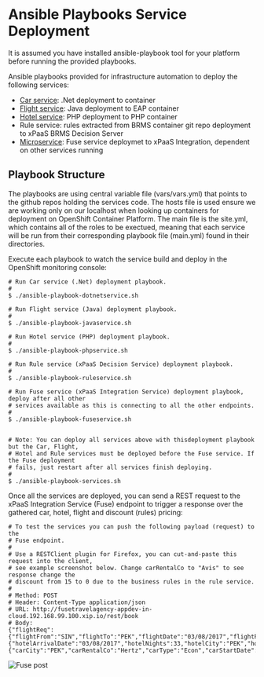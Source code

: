 Ansible Playbooks Service Deployment
====================================
It is assumed you have installed ansible-playbook tool for your platform before running the provided playbooks. 

Ansible playbooks provided for infrastructure automation to deploy the following services:

  - [Car service](https://github.com/redhatdemocentral/destinasia-services-repo/tree/master/CarWS): .Net deployment to container
  - [Flight service](https://github.com/redhatdemocentral/destinasia-services-repo/tree/master/FlightWS): Java deployment to EAP container
  - [Hotel service](https://github.com/redhatdemocentral/destinasia-services-repo/tree/master/HotelWS): PHP deployment to PHP container
  - Rule service: rules extracted from BRMS container git repo deployment to xPaaS BRMS Decision Server 
  - [Microservice](https://github.com/redhatdemocentral/destinasia-services-repo/tree/master/FuseTravelAgency): Fuse service deploymet to xPaaS Integration, dependent on other services running

Playbook Structure
------------------
The playbooks are using central variable file (vars/vars.yml) that points to the github repos holding the services code. The hosts
file is used ensure we are working only on our localhost when looking up containers for deployment on OpenShift Container Platform.
The main file is the site.yml, which contains all of the roles to be exectued, meaning that each service will be run from their
corresponding playbook file (main.yml) found in their directories.

Execute each playbook to watch the service build and deploy in the OpenShift monitoring console:

   ```
   # Run Car service (.Net) deployment playbook.
   #
   $ ./ansible-playbook-dotnetservice.sh

   # Run Flight service (Java) deployment playbook.
   #
   $ ./ansible-playbook-javaservice.sh

   # Run Hotel service (PHP) deployment playbook.
   #
   $ ./ansible-playbook-phpservice.sh

   # Run Rule service (xPaaS Decision Service) deployment playbook.
   #
   $ ./ansible-playbook-ruleservice.sh

   # Run Fuse service (xPaaS Integration Service) deployment playbook, deploy after all other 
   # services available as this is connecting to all the other endpoints.
   #
   $ ./ansible-playbook-fuseservice.sh


   # Note: You can deploy all services above with thisdeployment playbook but the Car, Flight, 
   # Hotel and Rule services must be deployed before the Fuse service. If the Fuse deployment 
   # fails, just restart after all services finish deploying.
   #
   $ ./ansible-playbook-services.sh
   ```

Once all the services are deployed, you can send a REST request to the xPaaS Integration Service (Fuse) endpoint to trigger a
response over the gathered car, hotel, flight and discount (rules) pricing:

   ```
   # To test the services you can push the following payload (request) to the
   # Fuse endpoint.
   #
   # Use a RESTClient plugin for Firefox, you can cut-and-paste this request into the client,
   # see example screenshot below. Change carRentalCo to "Avis" to see response change the 
   # discount from 15 to 0 due to the business rules in the rule service.
   #
   # Method: POST
   # Header: Content-Type application/json
   # URL: http://fusetravelagency-appdev-in-cloud.192.168.99.100.xip.io/rest/book
   # Body:
   {"flightReq":{"flightFrom":"SIN","flightTo":"PEK","flightDate":"03/08/2017","flightPassengers":2,"flightNo":"SIN22"},"hotelReq":{"hotelArrivalDate":"03/08/2017","hotelNights":33,"hotelCity":"PEK","hotelId":"Marriott"},"carReq":{"carCity":"PEK","carRentalCo":"Hertz","carType":"Econ","carStartDate":"03/08/2017","carDays":33}}
   ```

 ![Fuse post](https://github.com/redhatdemocentral/apac-destinasia-rules-demo/blob/master/docs/demo-images/destinasia-fuse-post.png)
